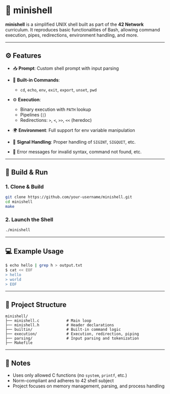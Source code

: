
# 🐚 minishell

**minishell** is a simplified UNIX shell built as part of the **42 Network** curriculum.
It reproduces basic functionalities of Bash, allowing command execution, pipes, redirections, environment handling, and more.

---

## ⚙️ Features

* 📥 **Prompt**: Custom shell prompt with input parsing
* 🧠 **Built-in Commands**:

  * `cd`, `echo`, `env`, `exit`, `export`, `unset`, `pwd`
* ⚙️ **Execution**:

  * Binary execution with `PATH` lookup
  * Pipelines (`|`)
  * Redirections: `>`, `<`, `>>`, `<<` (heredoc)
* 🌍 **Environment**: Full support for env variable manipulation
* 🧹 **Signal Handling**: Proper handling of `SIGINT`, `SIGQUIT`, etc.
* 🐛 Error messages for invalid syntax, command not found, etc.

---

## 🚀 Build & Run

### 1. Clone & Build

```bash
git clone https://github.com/your-username/minishell.git
cd minishell
make
```

### 2. Launch the Shell

```bash
./minishell
```

---

## 💻 Example Usage

```bash
$ echo hello | grep h > output.txt
$ cat << EOF
> hello
> world
> EOF
```

---

## 📁 Project Structure

```
minishell/
├── minishell.c            # Main loop
├── minishell.h            # Header declarations
├── builtin/               # Built-in command logic
├── execution/             # Execution, redirection, piping
├── parsing/               # Input parsing and tokenization
├── Makefile
```

---

## 🧠 Notes

* Uses only allowed C functions (no `system`, `printf`, etc.)
* Norm-compliant and adheres to 42 shell subject
* Project focuses on memory management, parsing, and process handling

